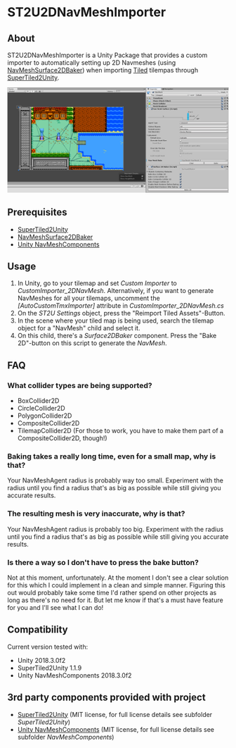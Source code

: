# ST2U2DNavMeshImporter
About
---
ST2U2DNavMeshImporter is a Unity Package that provides a custom importer to automatically setting up 2D Navmeshes (using [NavMeshSurface2DBaker](https://github.com/SharlatanY/NavMeshSurface2DBaker)) when importing [Tiled](https://www.mapeditor.org/) tilempas through [SuperTiled2Unity](https://seanba.itch.io/supertiled2unity).

![](https://raw.githubusercontent.com/SharlatanY/ST2U2DNavMeshImporter/master/docs/img/tilemap_navmesh.png)

Prerequisites
---
* [SuperTiled2Unity](https://github.com/Seanba/SuperTiled2Unity)
* [NavMeshSurface2DBaker](https://github.com/SharlatanY/NavMeshSurface2DBaker)
* [Unity NavMeshComponents](https://github.com/Unity-Technologies/NavMeshComponents)

Usage
---
1. In Unity, go to your tilemap and set *Custom Importer* to *CustomImporter_2DNavMesh*. Alternatively, if you want to generate NavMeshes for all your tilemaps, uncomment the *\[AutoCustomTmxImporter\]* attribute in *CustomImporter_2DNavMesh.cs*
2. On the *ST2U Settings* object, press the "Reimport Tiled Assets"-Button.
3. In the scene where your tiled map is being used, search the tilemap object for a "NavMesh" child and select it.
4. On this child, there's a *Surface2DBaker* component. Press the "Bake 2D"-button on this script to generate the *NavMesh*.

FAQ
---
### What collider types are being supported?
* BoxCollider2D
* CircleCollider2D
* PolygonCollider2D
* CompositeCollider2D
* TilemapCollider2D (For those to work, you have to make them part of a CompositeCollider2D, though!)

### Baking takes a really long time, even for a small map, why is that?
Your NavMeshAgent radius is probably way too small. Experiment with the radius until you find a radius that's as big as possible while still giving you accurate results.

### The resulting mesh is very inaccurate, why is that?
Your NavMeshAgent radius is probably too big. Experiment with the radius until you find a radius that's as big as possible while still giving you accurate results.

### Is there a way so I don't have to press the bake button?
Not at this moment, unfortunately. At the moment I don't see a clear solution for this which I could implement in a clean and simple manner. Figuring this out would probably take some time I'd rather spend on other projects as long as there's no need for it. But let me know if that's a must have feature for you and I'll see what I can do!

Compatibility
---
Current version tested with:
* Unity 2018.3.0f2
* SuperTiled2Unity 1.1.9
* Unity NavMeshComponents 2018.3.0f2

3rd party components provided with project
---
* [SuperTiled2Unity](https://github.com/Seanba/SuperTiled2Unity) (MIT license, for full license details see subfolder *SuperTiled2Unity*)
* [Unity NavMeshComponents](https://github.com/Unity-Technologies/NavMeshComponents) (MIT license, for full license details see subfolder *NavMeshComponents*)
